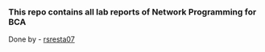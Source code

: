 ### This repo contains all lab reports of Network Programming for BCA
Done by - [rsresta07](https://github.com/rsresta07)

